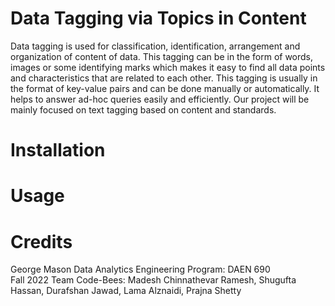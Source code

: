 # Data Tagging via Topics in Content
Data tagging is used for classification, identification, arrangement and organization of content of data. This tagging can be in the form of words, images or some identifying marks which makes it easy to find all data points and characteristics that are related to each other. This tagging is usually in the format of key-value pairs and can be done manually or automatically. It helps to answer ad-hoc queries easily and efficiently. Our project will be mainly focused on text tagging based on content and standards. 

# Installation

# Usage

# Credits
George Mason Data Analytics Engineering Program: DAEN 690
<br /> Fall 2022 Team Code-Bees: Madesh Chinnathevar Ramesh, Shugufta Hassan, Durafshan Jawad, Lama Alznaidi, Prajna Shetty


